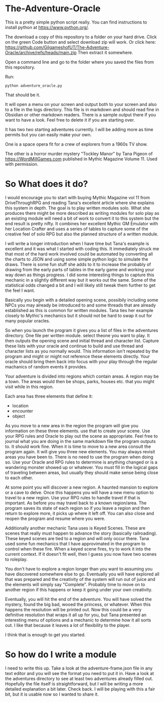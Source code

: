 # The-Adventure-Oracle

This is a pretty simple python script really. You can find instructions to install python at https://www.python.org/.

The download a copy of this repository to a folder on your hard drive.
Click on the green Code button and select download zip will work. Or click here: https://github.com/GilgameshofUT/The-Adventure-Oracle/archive/refs/heads/main.zip Then extract it somewhere.

Open a command line and go to the folder where you saved the files from this repository.

Run:
```
python adventure_oracle.py
```

That should be it.

It will open a menu on your screen and output both to your screen and also to a file in the logs directory. This file is in markdown and should read fine in Obsidian or other markdown readers. There is a sample output there if you want to have a look. Feel free to delete it if you are starting over.

It has two two starting adventures currently. I will be adding more as time permits but you can easily make your own.

One is a space opera fit for a crew of explorers from a 1960s TV show.

The other is a horror murder mystery "Tockley Manor" by Tana Pigeon of https://WordMillGames.com published in Mythic Magazine Volume 11. Used with permission.

# So What does it do?

I would encourage you to start with buying Mythic Magazine vol 11 from DriveThroughRPG and reading Tana's excellent article where she explains this system in depth. The goal is to play written modules solo. What she produces there might be more described as writing modules for solo play as an existing module will need a bit of work to convert it to this system but the end result is pretty nifty. It combines her excellent Mythic GM Emulator with her Location Crafter and uses a series of tables to capture some of the creative feel of solo RPG but also the planned structure of a written module. 

I will write a longer introduction when I have time but Tana's example is excellent and it was what I started with coding this. It immediately struck me that most of the hard work involved could be automated by converting all the charts to JSON and using some simple python logic to simulate the draws. There is some fun stuff she adds to it to increase the probably of drawing from the early parts of tables in the early game and working your way down as things progress. I did some interesting things to capture this mechanic in a slightly different way but it works out the same. Some of the statistical odds changed a bit and I will likely still tweak them further to get the feel I want.

Basically you begin with a detailed opening scene, possibily including some NPCs you may already be introduced to and some threads that are already established as this is common for written modules. Tana ties her example closely to Mythic's mechanics but it should not be hard to swap it out for many popular oracles. 

So when you launch the program it gives you a list of files in the adventures directory. One file per written module. select theone you want to play. It then outputs the opening scene and initial thread and character list. Capture these lists with your oracle and continue to build and use thread and character lists as you normally would. This information isn't repeated by the program and might or might not reference these elements directly. Your oracle should bring them back into focus with your play through the regular machanics of random events it provides. 

Your adventure is divided into regions which contain areas. A region may be a town. The areas would then be shops, parks, houses etc. that you might visit while in this region.

Each area has three elements that define it:
- location
- encounter
- object

As you move to a new area in the region the program will give you information on these three elements. use that to create your scene. Use your RPG rules and Oracle to play out the scene as appropriate. Feel free to journal what you are doing in the same markdown file the program outputs to. It should work fine. When it is time to move to a new area consult the program again. It will give you three new elements. You may always revisit areas you have been to. There is no need to use the program when doing so. Use your Oracle and RPG rules to determine is anything changed or is a wandering monster showed up or whatever. You must fill in the logical gaps of traveling between areas, but usually they should make sense being close to each other.

At some point you will discover a new region. A haunted mansion to explore or a cave to delve. Once this happens you will have a new menu option to travel to a new region. Use your RPG rules to handle travel if that is important. As before you may travel back to a known region/area. The program saves its state of each region so if you leave a region and then return to explore more, it picks up where it left off. You can also close and reopen the program and resume where you were.  

Additionally another mechanic Tana uses is Keyed Scenes. These are scenes that really must happen to advance the story (basically railroading). These keyed scenes are tied to a region and will only occur there. Tana used some fun mechanics that I have approvimated in the program to control when these fire. When a keyed scene fires, try to work it into the current context. If it doesn't fit well, then I guess you now have two scenes to roleplay. 

You don't have to explore a region longer than you want to assuming you have discovered somewhere else to go. Eventually you will have explored all that was prepared and the creativity of the system will run out of juice and the elements will simply say "Complete". Probably time to move on to another region if this happens or keep it going under your own creativity. 

Eventually, you will hit the end of the adventure. You will have solved the mystery, found the big bad, wooed the princess, or whatever. When this happens the resolution will be printed out. Now this could be a very definitive resolution that wraps it all up for you, but Tana presented an interesting menu of options and a mechanic to determine how it all sorts out. I like that because it leaves a lot of flexibility to the player.

I think that is enough to get you started.

# So how do I write a module

I need to write this up. Take a look at the adventure-frame.json file in any text editor and you will see the format you need to put it in. Have a look at the adventures directory to see at least two adventures already filled out. Hopefully the file itself is straightforward, but I will be writing a more detailed explanation a bit later. Check back. I will be playing with this a fair bit, but it is usable now so I wanted to share it.
